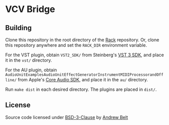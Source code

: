 # VCV Bridge


## Building

Clone this repository in the root directory of the [Rack](https://github.com/VCVRack/Rack) repository. Or, clone this repository anywhere and set the `RACK_DIR` environment variable.

For the VST plugin, obtain `VST2_SDK/` from Steinberg's [VST 3 SDK](https://www.steinberg.net/en/company/developers.html), and place it in the `vst/` directory.

For the AU plugin, obtain `AudioUnitExamplesAudioUnitEffectGeneratorInstrumentMIDIProcessorandOffline/` from Apple's [Core Audio SDK](https://developer.apple.com/library/content/documentation/MusicAudio/Conceptual/AudioUnitProgrammingGuide/AQuickTouroftheCoreAudioSDK/AQuickTouroftheCoreAudioSDK.html), and place it in the `au/` directory.

Run `make dist` in each desired directory. The plugins are placed in `dist/`.

## License

Source code licensed under [BSD-3-Clause](LICENSE.txt) by [Andrew Belt](https://andrewbelt.name/)
